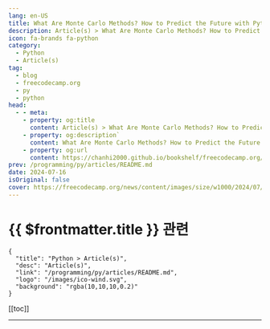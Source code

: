 ```yaml
---
lang: en-US
title: What Are Monte Carlo Methods? How to Predict the Future with Python Simulations
description: Article(s) > What Are Monte Carlo Methods? How to Predict the Future with Python Simulations
icon: fa-brands fa-python
category: 
  - Python
  - Article(s)
tag: 
  - blog
  - freecodecamp.org
  - py
  - python
head:
  - - meta:
    - property: og:title
      content: Article(s) > What Are Monte Carlo Methods? How to Predict the Future with Python Simulations
    - property: og:description`
      content: What Are Monte Carlo Methods? How to Predict the Future with Python Simulations
    - property: og:url
      content: https://chanhi2000.github.io/bookshelf/freecodecamp.org/what-are-monte-carlo-methods.html
prev: /programming/py/articles/README.md
date: 2024-07-16
isOriginal: false
cover: https://freecodecamp.org/news/content/images/size/w1000/2024/07/pexels-matej-117839-716661.jpg
---
```


# {{ $frontmatter.title }} 관련

```component VPCard
{
  "title": "Python > Article(s)",
  "desc": "Article(s)",
  "link": "/programming/py/articles/README.md",
  "logo": "/images/ico-wind.svg",
  "background": "rgba(10,10,10,0.2)"
}
```

[[toc]]

---

<SiteInfo
  name="What Are Monte Carlo Methods? How to Predict the Future with Python Simulations"
  desc=" -0.5 × (x2 + y2)..."
  url="https://freecodecamp.org/news/what-are-monte-carlo-methods/"
  logo="https://cdn.freecodecamp.org/universal/favicons/favicon.ico"
  preview="https://freecodecamp.org/news/content/images/size/w1000/2024/07/pexels-matej-117839-716661.jpg"/>

<!-- TODO: 작성 -->

